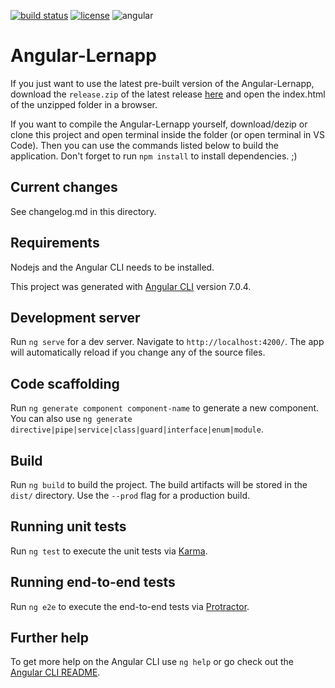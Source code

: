[![build status](https://img.shields.io/badge/build-passing-green)](https://img.shields.io/badge/build-passing-green)
[![license](https://img.shields.io/badge/license-MIT-blue.svg)](LICENSE)
![angular](https://img.shields.io/badge/angular-7-red)

# Angular-Lernapp

If you just want to use the latest pre-built version of the Angular-Lernapp, download the `release.zip` of the latest release [here](https://github.com/hirmer21to/angular_lernapp/releases/tag/latest) and open the index.html of the unzipped folder in a browser.

If you want to compile the Angular-Lernapp yourself, download/dezip or clone this project and open terminal inside the folder (or open terminal in VS Code). Then you can use the commands listed below to build the application. Don't forget to run `npm install` to install dependencies. ;)

## Current changes
See changelog.md in this directory.

## Requirements
Nodejs and the Angular CLI needs to be installed. 

This project was generated with [Angular CLI](https://github.com/angular/angular-cli) version 7.0.4.

## Development server

Run `ng serve` for a dev server. Navigate to `http://localhost:4200/`. The app will automatically reload if you change any of the source files.

## Code scaffolding

Run `ng generate component component-name` to generate a new component. You can also use `ng generate directive|pipe|service|class|guard|interface|enum|module`.

## Build

Run `ng build` to build the project. The build artifacts will be stored in the `dist/` directory. Use the `--prod` flag for a production build.

## Running unit tests

Run `ng test` to execute the unit tests via [Karma](https://karma-runner.github.io).

## Running end-to-end tests

Run `ng e2e` to execute the end-to-end tests via [Protractor](http://www.protractortest.org/).

## Further help

To get more help on the Angular CLI use `ng help` or go check out the [Angular CLI README](https://github.com/angular/angular-cli/blob/master/README.md).
